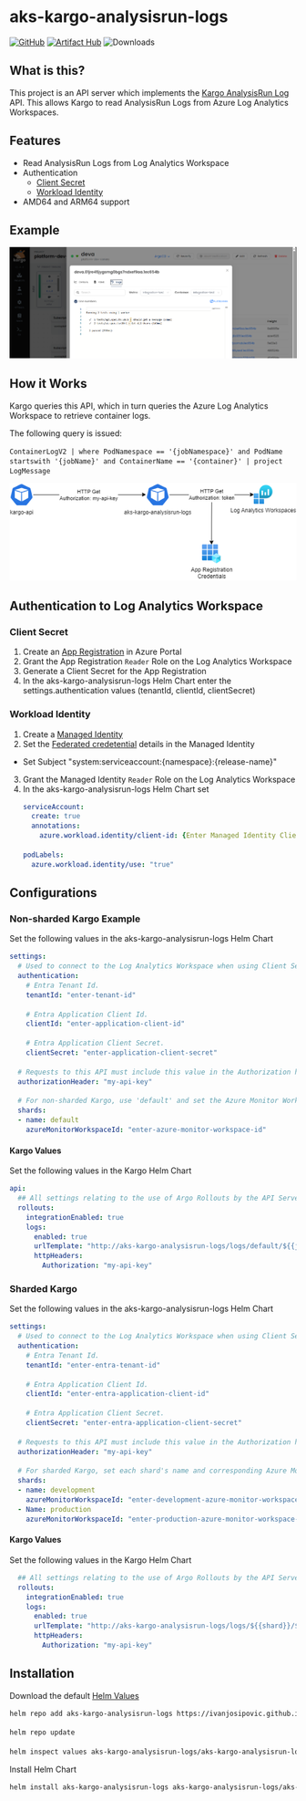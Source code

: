 # aks-kargo-analysisrun-logs

[![GitHub](https://img.shields.io/github/stars/ivanjosipovic/aks-kargo-analysisrun-logs?style=social)](https://github.com/IvanJosipovic/aks-kargo-analysisrun-logs)
[![Artifact Hub](https://img.shields.io/endpoint?url=https://artifacthub.io/badge/repository/aks-kargo-analysisrun-logs)](https://artifacthub.io/packages/helm/aks-kargo-analysisrun-logs/aks-kargo-analysisrun-logs)
![Downloads](https://img.shields.io/badge/dynamic/json?url=https%3A%2F%2Fraw.githubusercontent.com%2Fipitio%2Fbackage%2Frefs%2Fheads%2Findex%2FIvanJosipovic%2Faks-kargo-analysisrun-logs%2Faks-kargo-analysisrun-logs%25252Faks-kargo-analysisrun-logs.json&query=%24.downloads&label=downloads)

## What is this?

This project is an API server which implements the [Kargo AnalysisRun Log](https://docs.kargo.io/operator-guide/advanced-installation/common-configurations/#logs-from-job-metrics) API. This allows Kargo to read AnalysisRun Logs from Azure Log Analytics Workspaces.

## Features
- Read AnalysisRun Logs from Log Analytics Workspace
- Authentication
  - [Client Secret](https://learn.microsoft.com/en-us/azure/azure-monitor/logs/api/register-app-for-token?tabs=portal)
  - [Workload Identity](https://learn.microsoft.com/en-us/azure/aks/workload-identity-overview)
- AMD64 and ARM64 support

## Example
![](/docs/image.png)

## How it Works
Kargo queries this API, which in turn queries the Azure Log Analytics Workspace to retrieve container logs.

The following query is issued:

`ContainerLogV2 | where PodNamespace == '{jobNamespace}' and PodName startswith '{jobName}' and ContainerName == '{container}' | project LogMessage`

![](/docs/Diagram.png)

## Authentication to Log Analytics Workspace


### Client Secret
1. Create an [App Registration](https://learn.microsoft.com/en-us/azure/azure-monitor/logs/api/register-app-for-token?tabs=portal) in Azure Portal
2. Grant the App Registration `Reader` Role on the Log Analytics Workspace
3. Generate a Client Secret for the App Registration
4. In the aks-kargo-analysisrun-logs Helm Chart enter the settings.authentication values (tenantId, clientId, clientSecret)

### Workload Identity
1. Create a [Managed Identity](https://learn.microsoft.com/en-us/azure/aks/workload-identity-deploy-cluster#create-a-managed-identity)
2. Set the [Federated credetential](https://learn.microsoft.com/en-us/azure/aks/workload-identity-deploy-cluster#create-the-federated-identity-credential) details in the Managed Identity
  - Set Subject "system:serviceaccount:{namespace}:{release-name}"
3. Grant the Managed Identity `Reader` Role on the Log Analytics Workspace
4. In the aks-kargo-analysisrun-logs Helm Chart set
    ```yaml
    serviceAccount:
      create: true
      annotations:
        azure.workload.identity/client-id: {Enter Managed Identity Client Id}

    podLabels:
      azure.workload.identity/use: "true"
    ```

## Configurations
### Non-sharded Kargo Example
Set the following values in the aks-kargo-analysisrun-logs Helm Chart
```yaml
settings:
  # Used to connect to the Log Analytics Workspace when using Client Secret authentication
  authentication:
    # Entra Tenant Id.
    tenantId: "enter-tenant-id"

    # Entra Application Client Id.
    clientId: "enter-application-client-id"

    # Entra Application Client Secret.
    clientSecret: "enter-application-client-secret"

  # Requests to this API must include this value in the Authorization header.
  authorizationHeader: "my-api-key"

  # For non-sharded Kargo, use 'default' and set the Azure Monitor Workspace ID.
  shards:
  - name: default
    azureMonitorWorkspaceId: "enter-azure-monitor-workspace-id"
```

#### Kargo Values
Set the following values in the Kargo Helm Chart
```yaml
api:
  ## All settings relating to the use of Argo Rollouts by the API Server.
  rollouts:
    integrationEnabled: true
    logs:
      enabled: true
      urlTemplate: "http://aks-kargo-analysisrun-logs/logs/default/${{jobNamespace}}/${{jobName}}/${{container}}"
      httpHeaders:
        Authorization: "my-api-key"
```


### Sharded Kargo
Set the following values in the aks-kargo-analysisrun-logs Helm Chart
```yaml
settings:
  # Used to connect to the Log Analytics Workspace when using Client Secret authentication
  authentication:
    # Entra Tenant Id.
    tenantId: "enter-entra-tenant-id"

    # Entra Application Client Id.
    clientId: "enter-entra-application-client-id"

    # Entra Application Client Secret.
    clientSecret: "enter-entra-application-client-secret"

  # Requests to this API must include this value in the Authorization header.
  authorizationHeader: "my-api-key"

  # For sharded Kargo, set each shard's name and corresponding Azure Monitor Workspace ID.
  shards:
  - name: development
    azureMonitorWorkspaceId: "enter-development-azure-monitor-workspace-id"
  - Name: production
    azureMonitorWorkspaceId: "enter-production-azure-monitor-workspace-id"
```

#### Kargo Values
Set the following values in the Kargo Helm Chart
```yaml
  ## All settings relating to the use of Argo Rollouts by the API Server.
  rollouts:
    integrationEnabled: true
    logs:
      enabled: true
      urlTemplate: "http://aks-kargo-analysisrun-logs/logs/${{shard}}/${{jobNamespace}}/${{jobName}}/${{container}}"
      httpHeaders:
        Authorization: "my-api-key"
```

## Installation

Download the default [Helm Values](/charts/aks-kargo-analysisrun-logs/values.yaml)

```bash
helm repo add aks-kargo-analysisrun-logs https://ivanjosipovic.github.io/aks-kargo-analysisrun-logs

helm repo update

helm inspect values aks-kargo-analysisrun-logs/aks-kargo-analysisrun-logs > values.yaml
```

Install Helm Chart
```bash
helm install aks-kargo-analysisrun-logs aks-kargo-analysisrun-logs/aks-kargo-analysisrun-logs --create-namespace --namespace aks-kargo-analysisrun-logs -f values.yaml
```